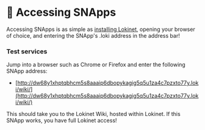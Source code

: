 # 🚀 Accessing SNApps

Accessing SNApps is as simple as [installing Lokinet](https://lokinet.org/), opening your browser of choice, and entering the SNApp's .loki address in the address bar!

### Test services

Jump into a browser such as Chrome or Firefox and enter the following SNApp address:

* [http://dw68y1xhptqbhcm5s8aaaip6dbopykagig5q5u1za4c7pzxto77y.loki/wiki/](http://dw68y1xhptqbhcm5s8aaaip6dbopykagig5q5u1za4c7pzxto77y.loki/wiki/)

This should take you to the Lokinet Wiki, hosted within Lokinet. If this SNApp works, you have full Lokinet access!

